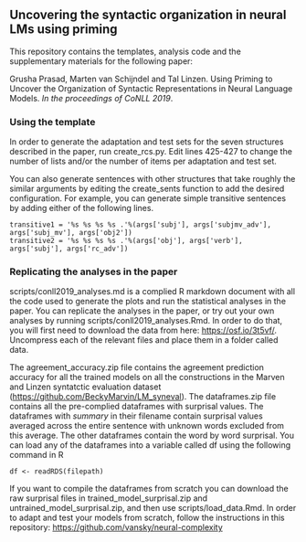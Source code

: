## Uncovering the syntactic organization in neural LMs using priming

This repository contains the templates, analysis code and the supplementary materials for the following paper:

Grusha Prasad, Marten van Schijndel and Tal Linzen. Using Priming to Uncover the Organization of Syntactic Representations in Neural Language Models. *In the proceedings of CoNLL 2019*.

### Using the template
In order to generate the adaptation and test sets for the seven structures described in the paper, run create_rcs.py. Edit lines 425-427 to change the number of lists and/or the number of items per adaptation and test set. 

You can also generate sentences with other structures that take roughly the similar arguments by editing the create_sents function to add the desired configuration. For example, you can generate simple transitive sentences by adding either of the following lines. 

```
transitive1 = '%s %s %s %s .'%(args['subj'], args['subjmv_adv'], args['subj_mv'], args['obj2'])
transitive2 = '%s %s %s %s .'%(args['obj'], args['verb'], args['subj'], args['rc_adv'])
```


### Replicating the analyses in the paper
scripts/conll2019_analyses.md is a complied R markdown document with all the code used to generate the plots and run the statistical analyses in the paper. You can replicate the analyses in the paper, or try out your own analyses by running scripts/conll2019_analyses.Rmd. In order to do that, you will first need to download the data from here: https://osf.io/3t5vf/. Uncompress each of the relevant files and place them in a folder called data.
  
The agreement_accuracy.zip file contains the agreement prediction accuracy for all the trained models on all the constructions in the Marven and Linzen syntatctic evaluation dataset (https://github.com/BeckyMarvin/LM_syneval). The dataframes.zip file contains all the pre-complied dataframes with surprisal values. The dataframes with *summary* in their filename contain surprisal values averaged across the entire sentence with unknown words excluded from this average. The other dataframes contain the word by word surprisal. You can load any of the dataframes into a variable called df using the following command in R

```
df <- readRDS(filepath)
```

If you want to compile the dataframes from scratch you can download the raw surprisal files in trained_model_surprisal.zip and untrained_model_surprisal.zip, and then use scripts/load_data.Rmd. In order to adapt and test your models from scratch, follow the instructions in this repository: https://github.com/vansky/neural-complexity


